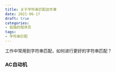 ```yaml
---
title: 关于字符串匹配这件事
date: 2021-06-17
draft: true
categories:
- 孤独的程序员
tags:
- 字符串匹配
---
```


工作中常用到字符串匹配，如何进行更好的字符串匹配？





### AC自动机